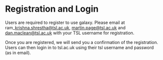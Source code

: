 # Registration and Login

Users are required to register to use galaxy. Please email at ram\_krishna.shrestha@tsl.ac.uk, martin.page@tsl.ac.uk and dan.maclean@tsl.ac.uk with your TSL username for registration.

Once you are registered, we will send you a confirmation of the registration. Users can then login in to tsl.ac.uk using their tsl username and password \(as in email\).

